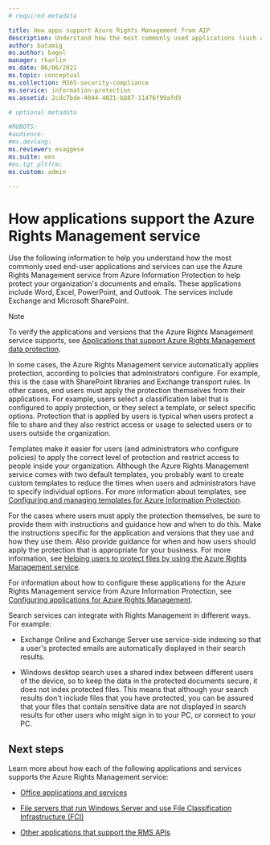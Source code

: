 ```yaml
---
# required metadata

title: How apps support Azure Rights Management from AIP
description: Understand how the most commonly used applications (such as Office apps) and services (such as Exchange and SharePoint) can use the Azure Rights Management service from Azure Information Protection to help protect your organization's documents and emails. 
author: batamig
ms.author: bagol
manager: rkarlin
ms.date: 06/06/2021
ms.topic: conceptual
ms.collection: M365-security-compliance
ms.service: information-protection
ms.assetid: 2cdc7bde-4044-4021-b887-11476f99afd9

# optional metadata

#ROBOTS:
#audience:
#ms.devlang:
ms.reviewer: esaggese
ms.suite: ems
#ms.tgt_pltfrm:
ms.custom: admin

---
```


# How applications support the Azure Rights Management service

Use the following information to help you understand how the most commonly used end-user applications and services can use the Azure Rights Management service from Azure Information Protection to help protect your organization's documents and emails. These applications include Word, Excel, PowerPoint, and Outlook. The services include Exchange and Microsoft SharePoint.

> [!NOTE]
> To verify the applications and versions that the Azure Rights Management service supports, see [Applications that support Azure Rights Management data protection](./requirements-applications.md).

In some cases, the Azure Rights Management service automatically applies protection, according to policies that administrators configure. For example, this is the case with SharePoint libraries and Exchange transport rules. In other cases, end users must apply the protection themselves from their applications. For example, users select a classification label that is configured to apply protection, or they select a template, or select specific options. Protection that is applied by users is typical when users protect a file to share and they also restrict access or usage to selected users or to users outside the organization.

Templates make it easier for users (and administrators who configure policies) to apply the correct level of protection and restrict access to people inside your organization. Although the Azure Rights Management service comes with two default templates, you probably want to create custom templates to reduce the times when users and administrators have to specify individual options. For more information about templates, see [Configuring and managing templates for Azure Information Protection](configure-policy-templates.md).

For the cases where users must apply the protection themselves, be sure to provide them with instructions and guidance how and when to do this. Make the instructions specific for the application and versions that they use and how they use them. Also provide guidance for when and how users should apply the protection that is appropriate for your business. For more information, see [Helping users to protect files by using the Azure Rights Management service](help-users.md).

For information about how to configure these applications for the Azure Rights Management service from Azure Information Protection, see [Configuring applications for Azure Rights Management](configure-applications.md).

Search services can integrate with Rights Management in different ways. For example: 

- Exchange Online and Exchange Server use service-side indexing so that a user's protected emails are automatically displayed in their search results. 

- Windows desktop search uses a shared index between different users of the device, so to keep the data in the protected documents secure, it does not index protected files. This means that although your search results don't include files that you have protected, you can be assured that your files that contain sensitive data are not displayed in search results for other users who might sign in to your PC, or connect to your PC. 

## Next steps

Learn more about how each of the following applications and services supports the Azure Rights Management service:

-   [Office applications and services](office-apps-services-support.md)

-   [File servers that run Windows Server and use File Classification Infrastructure (FCI)](file-server-support.md)

-   [Other applications that support the RMS APIs](api-support.md)

